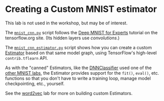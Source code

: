 
# Creating a Custom MNIST estimator

This lab is not used in the workshop, but may be of interest.

The [`mnist_cnn.py`](mnist_cnn.py) script follows the [Deep MNIST for Experts](https://www.tensorflow.org/versions/r0.11/tutorials/mnist/pros/index.html#deep-mnist-for-experts) tutorial on the tensorflow.org site.
(Its hidden layers use *convolutions*.)

The [`mnist_cnn_estimator.py`](mnist_cnn_estimator.py) script shows how you can create a custom [Estimator](https://www.tensorflow.org/versions/r0.11/api_docs/python/contrib.learn.html#Estimator) based on that same model graph, using TensorFlow's high-level `contrib.tflearn` API. 

As with the "canned" Estimators, like the [DNNClassifier](https://www.tensorflow.org/versions/r0.11/api_docs/python/contrib.learn.html#DNNClassifier) used one of the [other MNIST labs](02_README_mnist_tflearn.md), the Estimator provides support for the `fit()`, `eval()`, etc. functions so that you don't have to write a training loop, manage model checkpointing, etc., yourself.

See the [word2vec](../word2vec/README.md) lab for more on building custom Estimators.

